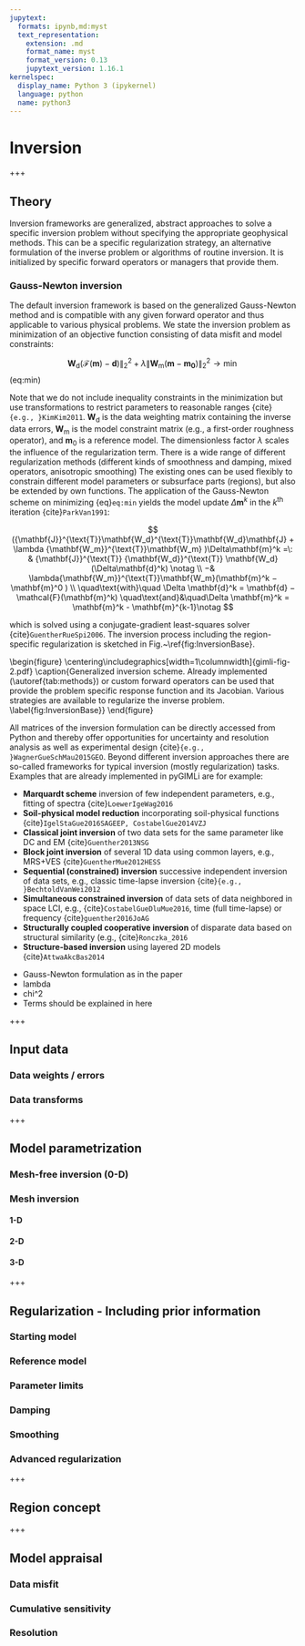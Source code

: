 ```yaml
---
jupytext:
  formats: ipynb,md:myst
  text_representation:
    extension: .md
    format_name: myst
    format_version: 0.13
    jupytext_version: 1.16.1
kernelspec:
  display_name: Python 3 (ipykernel)
  language: python
  name: python3
---
```


# Inversion

+++

## Theory
Inversion frameworks are generalized, abstract approaches to solve a specific inversion problem without specifying the appropriate geophysical methods.
This can be a specific regularization strategy, an alternative formulation of the inverse problem or algorithms of routine inversion.
It is initialized by specific forward operators or managers that provide them.

### Gauss-Newton inversion

The default inversion framework is based on the generalized Gauss-Newton method and is compatible with any given forward operator and thus applicable to various physical problems.
We state the inversion problem as minimization of an objective function consisting of data misfit and model constraints:

$$ \mathbf{W}_\text{d} (\mathbf{\mathcal{F}}(\mathbf{m})-\mathbf{d}) \|^2_2 + \lambda \| \mathbf{W}_\text{m} (\mathbf{m}-\mathbf{m_0}) \|^2_2 \rightarrow\min $$ (eq:min)

Note that we do not include inequality constraints in the minimization but use transformations to restrict parameters to reasonable ranges {cite}`{e.g., }KimKim2011`.
$\mathbf{W}_\text{d}$ is the data weighting matrix containing the inverse data errors, $\mathbf{W}_\text{m}$ is the model constraint matrix (e.g., a first-order roughness operator), and $\mathbf{m}_0$ is a reference model.
The dimensionless factor $\lambda$ scales the influence of the regularization term.
There is a wide range of different regularization methods (different kinds of smoothness and damping, mixed operators, anisotropic smoothing)
The existing ones can be used flexibly to constrain different model parameters or subsurface parts (regions), but also be extended by own functions.
The application of the Gauss-Newton scheme on minimizing {eq}`eq:min` yields the model update $\Delta\mathbf{m}^k$ in the $k^\text{th}$ iteration {cite}`ParkVan1991`:

$$ ({\mathbf{J}}^{\text{T}}\mathbf{W_d}^{\text{T}}\mathbf{W_d}\mathbf{J} + \lambda {\mathbf{W_m}}^{\text{T}}\mathbf{W_m}
)\Delta\mathbf{m}^k =\: &
{\mathbf{J}}^{\text{T}} {\mathbf{W_d}}^{\text{T}} \mathbf{W_d}(\Delta\mathbf{d}^k) \notag \\
−& \lambda{\mathbf{W_m}}^{\text{T}}\mathbf{W_m}(\mathbf{m}^k − \mathbf{m}^0 ) \\
\quad\text{with}\quad \Delta \mathbf{d}^k = \mathbf{d} − \mathcal{F}(\mathbf{m}^k)
\quad\text{and}&\quad\Delta \mathbf{m}^k = \mathbf{m}^k - \mathbf{m}^{k-1}\notag
$$

which is solved using a conjugate-gradient least-squares solver {cite}`GuentherRueSpi2006`.
The inversion process including the region-specific regularization is sketched in Fig.~\ref{fig:InversionBase}.

\begin{figure}
\centering\includegraphics[width=1\columnwidth]{gimli-fig-2.pdf}
\caption{Generalized inversion scheme. Already implemented (\autoref{tab:methods}) or custom forward operators can be used that provide the problem specific response function and its Jacobian. Various strategies are available to regularize the inverse problem. \label{fig:InversionBase}}
\end{figure}

All matrices of the inversion formulation can be directly accessed from Python and thereby offer opportunities for uncertainty and resolution analysis as well as experimental design {cite}`{e.g., }WagnerGueSchMau2015GEO`.
Beyond different inversion approaches there are so-called frameworks for typical inversion (mostly regularization) tasks.
Examples that are already implemented in pyGIMLi are for example:

 * **Marquardt scheme** inversion of few independent parameters, e.g., fitting of spectra {cite}`LoewerIgeWag2016`
 * **Soil-physical model reduction** incorporating soil-physical functions {cite}`IgelStaGue2016SAGEEP, CostabelGue2014VZJ`
 * **Classical joint inversion** of two data sets for the same parameter like DC and EM {cite}`Guenther2013NSG`
 * **Block joint inversion** of several 1D data using common layers, e.g., MRS+VES {cite}`GuentherMue2012HESS`
 * **Sequential (constrained) inversion** successive independent inversion of data sets, e.g., classic time-lapse inversion {cite}`{e.g., }BechtoldVanWei2012`
 * **Simultaneous constrained inversion** of data sets of data neighbored in space LCI, e.g., {cite}`CostabelGueDluMue2016`, time (full time-lapse) or frequency {cite}`guenther2016JoAG`
 * **Structurally coupled cooperative inversion** of disparate data based on structural similarity (e.g., {cite}`Ronczka_2016`
 * **Structure-based inversion** using layered 2D models {cite}`AttwaAkcBas2014`










- Gauss-Newton formulation as in the paper
- lambda
- chi^2
- Terms should be explained in here

+++

## Input data

### Data weights / errors
### Data transforms

+++

## Model parametrization

### Mesh-free inversion (0-D)

### Mesh inversion

#### 1-D
#### 2-D
#### 3-D

+++

## Regularization - Including prior information

### Starting model
### Reference model 
### Parameter limits
### Damping
### Smoothing
### Advanced regularization

+++

## Region concept

+++

## Model appraisal
### Data misfit
### Cumulative sensitivity
### Resolution
